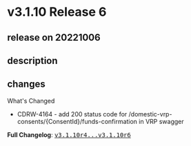 # v3.1.10 Release 6

## release on 20221006

## description

## changes

What's Changed

* CDRW-4164 - add 200 status code for /domestic-vrp-consents/{ConsentId}/funds-confirmation in VRP swagger

<strong>Full Changelog</strong>: <a class="commit-link" href="https://github.com/OpenBankingUK/read-write-api-specs/compare/v3.1.10r4...v3.1.10r6"><tt>v3.1.10r4...v3.1.10r6</tt></a>

